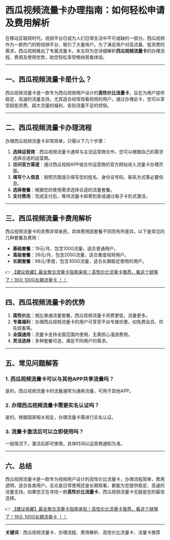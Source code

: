 # 西瓜视频流量卡办理指南：如何轻松申请及费用解析

在移动互联网时代，视频平台已成为人们日常生活中不可或缺的一部分。西瓜视频作为一款热门的短视频平台，吸引了大量用户。为了满足用户对高流量、低资费的需求，西瓜视频推出了专属流量卡。本文将为您详细解析**西瓜视频流量卡**的办理流程、费用及使用优势，助您轻松享受畅快观看体验。

---

## 一、西瓜视频流量卡是什么？

西瓜视频流量卡是一款专为西瓜视频用户设计的**高性价比流量卡**，旨在为用户提供稳定、高速的流量支持，尤其适合经常观看视频的用户。通过办理此卡，您可以享受超低资费、超大流量的福利，告别流量不足的烦恼。

---

## 二、西瓜视频流量卡办理流程

办理西瓜视频流量卡非常简单，只需以下几个步骤：

1. **选择运营商**：西瓜视频流量卡通常与主流运营商合作，您可以根据自己的需求选择合适的运营商。
2. **访问官方渠道**：通过西瓜视频APP或合作运营商的官方网站进入流量卡办理页面。
3. **填写个人信息**：按照页面提示填写您的姓名、身份证号码、联系方式等必要信息。
4. **选择套餐**：根据您的使用需求选择合适的流量套餐。
5. **支付费用**：完成支付后，等待流量卡邮寄到家或通过电子卡形式激活。

---

## 三、西瓜视频流量卡费用解析

西瓜视频流量卡的资费非常亲民，具体费用因套餐不同而有所差异。以下是常见的几种套餐及费用：

- **基础套餐**：19元/月，包含100G流量，适合普通用户。
- **高级套餐**：39元/月，包含200G流量，适合重度视频用户。
- **长期套餐**：99元/季度，包含300G流量，适合长期稳定使用的用户。

👉 [【建议收藏】最全聚合流量卡指南来啦！高性价比流量卡推荐，看这个就够了！19元 100G长期流量卡 ！！](https://bit.ly/Liuliangka)

---

## 四、西瓜视频流量卡的优势

1. **高性价比**：相比普通流量套餐，西瓜视频流量卡资费更低，流量更多。
2. **专属福利**：办理西瓜视频流量卡的用户可享受平台专属优惠，如免费会员、优先观看等。
3. **全国通用**：流量卡支持全国范围内使用，无需担心漫游费用。
4. **灵活选择**：多种套餐可选，满足不同用户的需求。

---

## 五、常见问题解答

### 1. 西瓜视频流量卡可以与其他APP共享流量吗？
是的，西瓜视频流量卡的流量通常为通用流量，可用于其他APP。

### 2. 办理西瓜视频流量卡需要实名认证吗？
是的，根据国家相关规定，办理流量卡需进行实名认证。

### 3. 流量卡激活后可以立即使用吗？
一般情况下，激活后即可使用，具体时间以运营商通知为准。

---

## 六、总结

西瓜视频流量卡是一款专为视频用户设计的高性价比流量卡，办理流程简单，费用透明，适合各类用户。无论是日常使用还是长期观看，都能为您提供稳定、高速的流量支持。如果您正在寻找一款**高性价比流量卡**，西瓜视频流量卡无疑是您的最佳选择。

👉 [【建议收藏】最全聚合流量卡指南来啦！高性价比流量卡推荐，看这个就够了！19元 100G长期流量卡 ！！](https://bit.ly/Liuliangka)

---

**关键词**：西瓜视频流量卡、办理流程、费用解析、高性价比流量卡、流量卡推荐